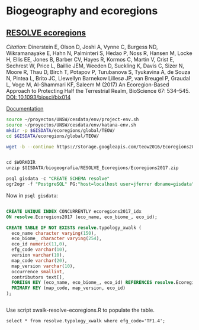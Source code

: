 # Biogeography and ecoregions


## [RESOLVE ecoregions](https://ecoregions2017.appspot.com)

*Citation*: Dinerstein E, Olson D, Joshi A, Vynne C, Burgess ND, Wikramanayake E, Hahn N, Palminteri S, Hedao P, Noss R, Hansen M, Locke H, Ellis EE, Jones B, Barber CV, Hayes R, Kormos C, Martin V, Crist E, Sechrest W, Price L, Baillie JEM, Weeden D, Suckling K, Davis C, Sizer N, Moore R, Thau D, Birch T, Potapov P, Turubanova S, Tyukavina A, de Souza N, Pintea L, Brito JC, Llewellyn Barnekow Lillesø JP, van Breugel P, Graudal L, Voge M, Al-Shammari KF, Saleem M (2017) An Ecoregion-Based Approach to Protecting Half the Terrestrial Realm, BioScience 67: 534–545. [DOI: 10.1093/biosci/bix014](https://doi.org/10.1093/biosci/bix014)

[Documentation](https://developers.google.com/earth-engine/datasets/catalog/RESOLVE_ECOREGIONS_2017)


```sh
source ~/proyectos/UNSW/cesdata/env/project-env.sh
source ~/proyectos/UNSW/cesdata/env/katana-env.sh
mkdir -p $GISDATA/ecoregions/global/TEOW/
cd $GISDATA/ecoregions/global/TEOW/

wget -b --continue https://storage.googleapis.com/teow2016/Ecoregions2017.zip
```




```sql

cd $WORKDIR
unzip $GISDATA/biogeografia/RESOLVE_Ecoregions/Ecoregions2017.zip

psql gisdata -c "CREATE SCHEMA resolve"
ogr2ogr -f "PostgreSQL" PG:"host=localhost user=jferrer dbname=gisdata"  Ecoregions2017.shp -lco SCHEMA=resolve -nlt PROMOTE_TO_MULTI
```

Now in `psql gisdata`:

```sql

CREATE UNIQUE INDEX CONCURRENTLY ecoregions2017_idx
ON resolve.Ecoregions2017 (eco_name, eco_biome_, eco_id);

CREATE TABLE IF NOT EXISTS resolve.typology_xwalk (
  eco_name character varying(150),
  eco_biome_ character varying(254),
  eco_id numeric(11,0),
  efg_code varchar(10),
  version varchar(10),
  map_code varchar(20),
  map_version varchar(10),
  occurrence smallint,
  contributors text[],
  FOREIGN KEY (eco_name, eco_biome_, eco_id) REFERENCES resolve.Ecoregions2017 (eco_name, eco_biome_, eco_id),
  PRIMARY KEY (map_code, map_version, eco_id)
);



```

Use script xwalk-resolve-ecoregions.R to populate the table.


` select * from resolve.typology_xwalk where efg_code='TF1.4'; `
